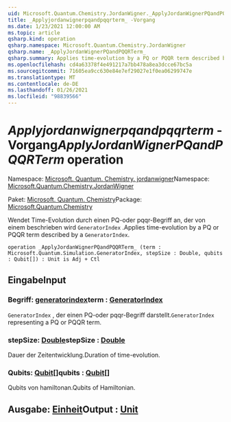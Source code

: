 ```yaml
---
uid: Microsoft.Quantum.Chemistry.JordanWigner._ApplyJordanWignerPQandPQQRTerm_
title: _Applyjordanwignerpqandpqqrterm_ -Vorgang
ms.date: 1/23/2021 12:00:00 AM
ms.topic: article
qsharp.kind: operation
qsharp.namespace: Microsoft.Quantum.Chemistry.JordanWigner
qsharp.name: _ApplyJordanWignerPQandPQQRTerm_
qsharp.summary: Applies time-evolution by a PQ or PQQR term described by a `GeneratorIndex`.
ms.openlocfilehash: cd4a63378f4e491217a7bb478a8ea3dcce67bc5a
ms.sourcegitcommit: 71605ea9cc630e84e7ef29027e1f0ea06299747e
ms.translationtype: MT
ms.contentlocale: de-DE
ms.lasthandoff: 01/26/2021
ms.locfileid: "98839566"
---
```

# <a name="_applyjordanwignerpqandpqqrterm_-operation"></a><span data-ttu-id="102e9-102">_Applyjordanwignerpqandpqqrterm_ -Vorgang</span><span class="sxs-lookup"><span data-stu-id="102e9-102">_ApplyJordanWignerPQandPQQRTerm_ operation</span></span>

<span data-ttu-id="102e9-103">Namespace: [Microsoft. Quantum. Chemistry. jordanwigner](xref:Microsoft.Quantum.Chemistry.JordanWigner)</span><span class="sxs-lookup"><span data-stu-id="102e9-103">Namespace: [Microsoft.Quantum.Chemistry.JordanWigner](xref:Microsoft.Quantum.Chemistry.JordanWigner)</span></span>

<span data-ttu-id="102e9-104">Paket: [Microsoft. Quantum. Chemistry](https://nuget.org/packages/Microsoft.Quantum.Chemistry)</span><span class="sxs-lookup"><span data-stu-id="102e9-104">Package: [Microsoft.Quantum.Chemistry](https://nuget.org/packages/Microsoft.Quantum.Chemistry)</span></span>


<span data-ttu-id="102e9-105">Wendet Time-Evolution durch einen PQ-oder pqqr-Begriff an, der von einem beschrieben wird `GeneratorIndex` .</span><span class="sxs-lookup"><span data-stu-id="102e9-105">Applies time-evolution by a PQ or PQQR term described by a `GeneratorIndex`.</span></span>

```qsharp
operation _ApplyJordanWignerPQandPQQRTerm_ (term : Microsoft.Quantum.Simulation.GeneratorIndex, stepSize : Double, qubits : Qubit[]) : Unit is Adj + Ctl
```


## <a name="input"></a><span data-ttu-id="102e9-106">Eingabe</span><span class="sxs-lookup"><span data-stu-id="102e9-106">Input</span></span>

### <a name="term--generatorindex"></a><span data-ttu-id="102e9-107">Begriff: [generatorindex](xref:Microsoft.Quantum.Simulation.GeneratorIndex)</span><span class="sxs-lookup"><span data-stu-id="102e9-107">term : [GeneratorIndex](xref:Microsoft.Quantum.Simulation.GeneratorIndex)</span></span>

<span data-ttu-id="102e9-108">`GeneratorIndex` , der einen PQ-oder pqqr-Begriff darstellt.</span><span class="sxs-lookup"><span data-stu-id="102e9-108">`GeneratorIndex` representing a PQ or PQQR term.</span></span>


### <a name="stepsize--double"></a><span data-ttu-id="102e9-109">stepSize: [Double](xref:microsoft.quantum.lang-ref.double)</span><span class="sxs-lookup"><span data-stu-id="102e9-109">stepSize : [Double](xref:microsoft.quantum.lang-ref.double)</span></span>

<span data-ttu-id="102e9-110">Dauer der Zeitentwicklung.</span><span class="sxs-lookup"><span data-stu-id="102e9-110">Duration of time-evolution.</span></span>


### <a name="qubits--qubit"></a><span data-ttu-id="102e9-111">Qubits: [Qubit](xref:microsoft.quantum.lang-ref.qubit)[]</span><span class="sxs-lookup"><span data-stu-id="102e9-111">qubits : [Qubit](xref:microsoft.quantum.lang-ref.qubit)[]</span></span>

<span data-ttu-id="102e9-112">Qubits von hamiltonan.</span><span class="sxs-lookup"><span data-stu-id="102e9-112">Qubits of Hamiltonian.</span></span>



## <a name="output--unit"></a><span data-ttu-id="102e9-113">Ausgabe: [Einheit](xref:microsoft.quantum.lang-ref.unit)</span><span class="sxs-lookup"><span data-stu-id="102e9-113">Output : [Unit](xref:microsoft.quantum.lang-ref.unit)</span></span>

